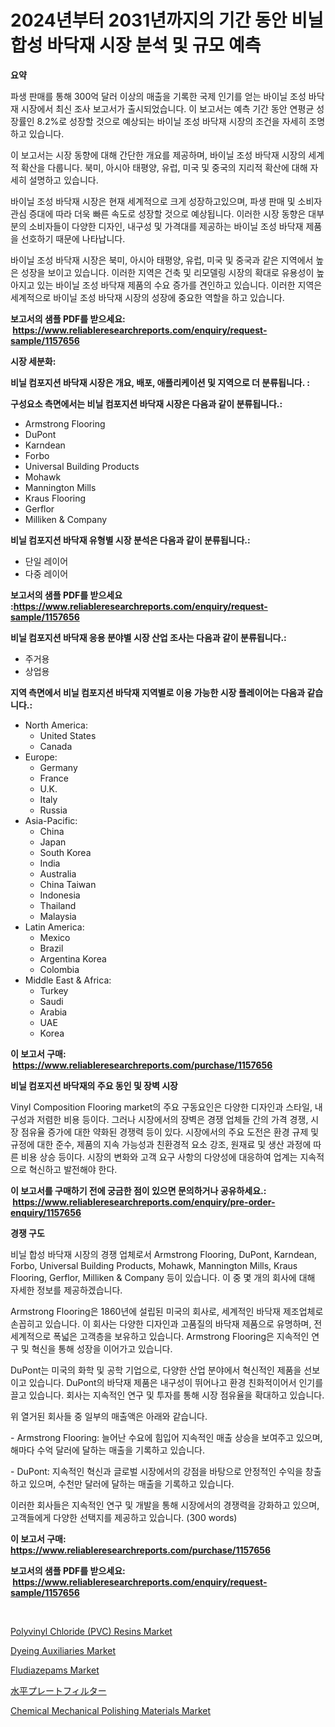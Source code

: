 <p><h1>2024년부터 2031년까지의 기간 동안 비닐 합성 바닥재 시장 분석 및 규모 예측</h1></p><p><strong>요약</strong></p>
<p><p>파생 판매를 통해 300억 달러 이상의 매출을 기록한 국제 인기를 얻는 바이닐 조성 바닥재 시장에서 최신 조사 보고서가 출시되었습니다. 이 보고서는 예측 기간 동안 연평균 성장률인 8.2%로 성장할 것으로 예상되는 바이닐 조성 바닥재 시장의 조건을 자세히 조명하고 있습니다.</p><p>이 보고서는 시장 동향에 대해 간단한 개요를 제공하며, 바이닐 조성 바닥재 시장의 세계적 확산을 다룹니다. 북미, 아시아 태평양, 유럽, 미국 및 중국의 지리적 확산에 대해 자세히 설명하고 있습니다.</p><p>바이닐 조성 바닥재 시장은 현재 세계적으로 크게 성장하고있으며, 파생 판매 및 소비자 관심 증대에 따라 더욱 빠른 속도로 성장할 것으로 예상됩니다. 이러한 시장 동향은 대부분의 소비자들이 다양한 디자인, 내구성 및 가격대를 제공하는 바이닐 조성 바닥재 제품을 선호하기 때문에 나타납니다.</p><p>바이닐 조성 바닥재 시장은 북미, 아시아 태평양, 유럽, 미국 및 중국과 같은 지역에서 높은 성장을 보이고 있습니다. 이러한 지역은 건축 및 리모델링 시장의 확대로 유용성이 높아지고 있는 바이닐 조성 바닥재 제품의 수요 증가를 견인하고 있습니다. 이러한 지역은 세계적으로 바이닐 조성 바닥재 시장의 성장에 중요한 역할을 하고 있습니다.</p></p>
<p><strong>보고서의 샘플 PDF를 받으세요: &nbsp;<a href="https://www.reliableresearchreports.com/enquiry/request-sample/1157656">https://www.reliableresearchreports.com/enquiry/request-sample/1157656</a></strong></p>
<p><strong>시장 세분화:</strong></p>
<p><strong> 비닐 컴포지션 바닥재 시장은 개요, 배포, 애플리케이션 및 지역으로 더 분류됩니다. :</strong></p>
<p><strong>구성요소 측면에서는 비닐 컴포지션 바닥재 시장은 다음과 같이 분류됩니다.:</strong></p>
<p><ul><li>Armstrong Flooring</li><li>DuPont</li><li>Karndean</li><li>Forbo</li><li>Universal Building Products</li><li>Mohawk</li><li>Mannington Mills</li><li>Kraus Flooring</li><li>Gerflor</li><li>Milliken & Company</li></ul></p>
<p><strong> 비닐 컴포지션 바닥재 유형별 시장 분석은 다음과 같이 분류됩니다.:</strong></p>
<p><ul><li>단일 레이어</li><li>다중 레이어</li></ul></p>
<p><strong>보고서의 샘플 PDF를 받으세요 :<a href="https://www.reliableresearchreports.com/enquiry/request-sample/1157656">https://www.reliableresearchreports.com/enquiry/request-sample/1157656</a></strong></p>
<p><strong> 비닐 컴포지션 바닥재 응용 분야별 시장 산업 조사는 다음과 같이 분류됩니다.:</strong></p>
<p><ul><li>주거용</li><li>상업용</li></ul></p>
<p><strong>지역 측면에서 비닐 컴포지션 바닥재 지역별로 이용 가능한 시장 플레이어는 다음과 같습니다.:</strong></p>
<p><ul>
    <li>
        North America:
        <ul>
            <li>United States</li>
            <li>Canada</li>
        </ul>
    </li>
    <li>
        Europe:
        <ul>
            <li>Germany</li>
            <li>France</li>
            <li>U.K.</li>
            <li>Italy</li>
            <li>Russia</li>
        </ul>
    </li>
    <li>
        Asia-Pacific:
        <ul>
            <li>China</li>
            <li>Japan</li>
            <li>South Korea</li>
            <li>India</li>
            <li>Australia</li>
            <li>China Taiwan</li>
            <li>Indonesia</li>
            <li>Thailand</li>
            <li>Malaysia</li>
        </ul>
    </li>
    <li>
        Latin America:
        <ul>
            <li>Mexico</li>
            <li>Brazil</li>
            <li>Argentina Korea</li>
            <li>Colombia</li>
        </ul>
    </li>
    <li>
        Middle East & Africa:
        <ul>
            <li>Turkey</li>
            <li>Saudi</li>
            <li>Arabia</li>
            <li>UAE</li>
            <li>Korea</li>
        </ul>
    </li>
    </ul></p>
<p><strong>이 보고서 구매: &nbsp;<a href="https://www.reliableresearchreports.com/purchase/1157656">https://www.reliableresearchreports.com/purchase/1157656</a></strong></p>
<p><strong>비닐 컴포지션 바닥재의 주요 동인 및 장벽 시장</strong></p>
<p><p>Vinyl Composition Flooring market의 주요 구동요인은 다양한 디자인과 스타일, 내구성과 저렴한 비용 등이다. 그러나 시장에서의 장벽은 경쟁 업체들 간의 가격 경쟁, 시장 점유율 증가에 대한 약화된 경쟁력 등이 있다. 시장에서의 주요 도전은 환경 규제 및 규정에 대한 준수, 제품의 지속 가능성과 친환경적 요소 강조, 원재료 및 생산 과정에 따른 비용 상승 등이다. 시장의 변화와 고객 요구 사항의 다양성에 대응하여 업계는 지속적으로 혁신하고 발전해야 한다.</p></p>
<p><strong>이 보고서를 구매하기 전에 궁금한 점이 있으면 문의하거나 공유하세요.: &nbsp;<a href="https://www.reliableresearchreports.com/enquiry/pre-order-enquiry/1157656">https://www.reliableresearchreports.com/enquiry/pre-order-enquiry/1157656</a></strong></p>
<p><strong>경쟁 구도</strong></p>
<p><p>비닐 합성 바닥재 시장의 경쟁 업체로서 Armstrong Flooring, DuPont, Karndean, Forbo, Universal Building Products, Mohawk, Mannington Mills, Kraus Flooring, Gerflor, Milliken & Company 등이 있습니다. 이 중 몇 개의 회사에 대해 자세한 정보를 제공하겠습니다.</p><p>Armstrong Flooring은 1860년에 설립된 미국의 회사로, 세계적인 바닥재 제조업체로 손꼽히고 있습니다. 이 회사는 다양한 디자인과 고품질의 바닥재 제품으로 유명하며, 전 세계적으로 폭넓은 고객층을 보유하고 있습니다. Armstrong Flooring은 지속적인 연구 및 혁신을 통해 성장을 이어가고 있습니다.</p><p>DuPont는 미국의 화학 및 공학 기업으로, 다양한 산업 분야에서 혁신적인 제품을 선보이고 있습니다. DuPont의 바닥재 제품은 내구성이 뛰어나고 환경 친화적이어서 인기를 끌고 있습니다. 회사는 지속적인 연구 및 투자를 통해 시장 점유율을 확대하고 있습니다.</p><p>위 열거된 회사들 중 일부의 매출액은 아래와 같습니다.</p><p>- Armstrong Flooring: 늘어난 수요에 힘입어 지속적인 매출 상승을 보여주고 있으며, 해마다 수억 달러에 달하는 매출을 기록하고 있습니다.</p><p>- DuPont: 지속적인 혁신과 글로벌 시장에서의 강점을 바탕으로 안정적인 수익을 창출하고 있으며, 수천만 달러에 달하는 매출을 기록하고 있습니다.</p><p>이러한 회사들은 지속적인 연구 및 개발을 통해 시장에서의 경쟁력을 강화하고 있으며, 고객들에게 다양한 선택지를 제공하고 있습니다. (300 words)</p></p>
<p><strong>이 보고서 구매: &nbsp; <a href="https://www.reliableresearchreports.com/purchase/1157656">https://www.reliableresearchreports.com/purchase/1157656</a></strong></p>
<p><strong>보고서의 샘플 PDF를 받으세요: &nbsp;<a href="https://www.reliableresearchreports.com/enquiry/request-sample/1157656">https://www.reliableresearchreports.com/enquiry/request-sample/1157656</a></strong><strong></strong></p>
<p>&nbsp;</p>
<p><p><a href="https://issuu.com/reportprime-2/docs/polyvinyl-chloride-pvc-resins-market-size-2030.ppt">Polyvinyl Chloride (PVC) Resins Market</a></p><p><a href="https://github.com/RickHolmes3/Market-Research-Report-List-3/blob/main/dyeing-auxiliaries-market.md">Dyeing Auxiliaries Market</a></p><p><a href="https://issuu.com/reportprime-2/docs/fludiazepams-market-size-2030.pptx">Fludiazepams Market</a></p><p><a href="https://github.com/cnnriuez22368/Market-Research-Report-List-1/blob/main/1021165191030.md">水平プレートフィルター</a></p><p><a href="https://view.publitas.com/reportprime-1/chemical-mechanical-polishing-materials-market-research-report-forecasted-for-period-from-2023-2030-by-market-type-market-application-and-region/">Chemical Mechanical Polishing Materials Market</a></p></p>